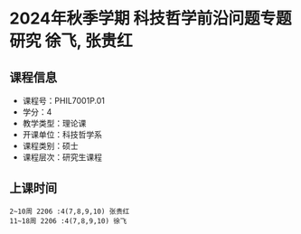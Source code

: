 # 2024年秋季学期 科技哲学前沿问题专题研究 徐飞, 张贵红






## 课程信息

- 课程号：PHIL7001P.01
- 学分：4
- 教学类型：理论课
- 开课单位：科技哲学系
- 课程类别：硕士
- 课程层次：研究生课程

## 上课时间

```
2~10周 2206 :4(7,8,9,10) 张贵红
11~18周 2206 :4(7,8,9,10) 徐飞
```


